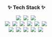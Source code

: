 <h3 align="center">✨ Tech Stack ✨</h3>
<div align="center">
<img src="https://img.shields.io/badge/Go-00ADD8?style=flat-square&logo=Go&logoColor=white"/></a>&nbsp
<img src="https://img.shields.io/badge/Docker-2496ED?style=flat-square&logo=Docker&logoColor=white"/></a>&nbsp
<img src="https://img.shields.io/badge/Kubernetes-326CE5?style=flat-square&logo=Kubernetes&logoColor=white"/></a>&nbsp
</div>
<div align="center">
<img src="https://img.shields.io/badge/PostgreSQL-4169E1?style=flat-square&logo=PostgreSQL&logoColor=white"/></a>&nbsp
<img src="https://img.shields.io/badge/Redis-DC382D?style=flat-square&logo=Redis&logoColor=white"/></a>&nbsp
<img src="https://img.shields.io/badge/OpenSearch-005EB8?style=flat-square&logo=OpenSearch&logoColor=white"/></a>&nbsp
<img src="https://img.shields.io/badge/Elasticsearch-005571?style=flat-square&logo=Elasticsearch&logoColor=white"/></a>&nbsp
<img src="https://img.shields.io/badge/Logstash-005571?style=flat-square&logo=Logstash&logoColor=white"/></a>&nbsp
<img src="https://img.shields.io/badge/Kibana-005571?style=flat-square&logo=Kibana&logoColor=white"/></a>&nbsp
</div>
<div align="center">
<img src="https://img.shields.io/badge/Git-F05032?style=flat-square&logo=Git&logoColor=white"/></a>&nbsp
<img src="https://img.shields.io/badge/GitHub-181717?style=flat-square&logo=GitHub&logoColor=white"/></a>&nbsp
<img src="https://img.shields.io/badge/GitLab-FC6D26?style=flat-square&logo=GitLab&logoColor=white"/></a>&nbsp
<img src="https://img.shields.io/badge/CentOS-262577?style=flat-square&logo=CentOS&logoColor=white"/></a>&nbsp
<img src="https://img.shields.io/badge/RockyLinux-10B981?style=flat-square&logo=RockyLinux&logoColor=white"/></a>&nbsp
</div>
